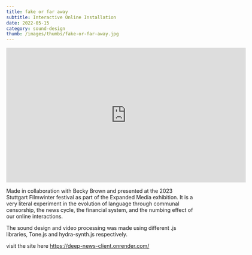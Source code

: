 ```yaml
---
title: fake or far away
subtitle: Interactive Online Installation
date: 2022-05-15
category: sound-design
thumb: /images/thumbs/fake-or-far-away.jpg
---
```


<iframe src="https://player.vimeo.com/video/734916166?h=82317eea07" width="640" height="360" frameborder="0" allow="autoplay; fullscreen; picture-in-picture" allowfullscreen></iframe>

Made in collaboration with Becky Brown and presented at the 2023 Stuttgart Filmwinter festival as part of the Expanded Media exhibition. It is a very literal experiment in the evolution of language through communal censorship, the news cycle, the financial system, and the numbing effect of our online interactions.

The sound design and video processing was made using different .js libraries, Tone.js and hydra-synth.js respectively.

visit the site here https://deep-news-client.onrender.com/
